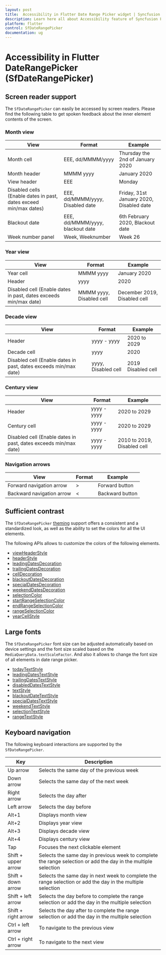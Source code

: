 ```yaml
---
layout: post
title:  Accessibility in Flutter Date Range Picker widget | Syncfusion
description: Learn here all about Accessibility feature of Syncfusion Flutter Date Range Picker (SfDateRangePicker) widget and more.
platform: flutter
control: SfDateRangePicker
documentation: ug
---
```


# Accessibility in Flutter DateRangePicker (SfDateRangePicker)

## Screen reader support
The `SfDateRangePicker` can easily be accessed by screen readers. Please find the following table to get spoken feedback about the inner element contents of the screen.

### Month view

| View                                                              | Format                           | Example                                  |
|-------------------------------------------------------------------|----------------------------------|------------------------------------------|
| Month cell                                                        | EEE, dd/MMMM/yyyy                | Thursday the 2nd of January 2020         |
| Month header                                                      | MMMM yyyy                        | January 2020                             |
| View header                                                       | EEE                              | Monday                                   |
| Disabled cells (Enable dates in past, dates exceed min/max dates) | EEE, dd/MMMM/yyyy, Disabled date | Friday, 31st January 2020, Disabled date |
| Blackout date                                                     | EEE, dd/MMMM/yyyy, blackout date | 6th February 2020, Blackout date         |
| Week number panel                                                 | Week, Weeknumber                 | Week 26                                  |

### Year view

| View                                                             | Format                   | Example                      |
|------------------------------------------------------------------|--------------------------|------------------------------|
| Year cell                                                        | MMMM yyyy                | January 2020                 |
| Header                                                           | yyyy                     | 2020                         |
| Disabled cell (Enable dates in past, dates exceeds min/max date) | MMMM yyyy, Disabled cell | December 2019, Disabled cell |

### Decade view

| View                                                             | Format              | Example            |
|------------------------------------------------------------------|---------------------|--------------------|
| Header                                                           | yyyy - yyyy         | 2020 to 2029       |
| Decade cell                                                      | yyyy                | 2020               |
| Disabled cell (Enable dates in past, dates exceeds min/max date) | yyyy, Disabled cell | 2019 Disabled cell |

### Century view

| View                                                             | Format      | Example                     |
|------------------------------------------------------------------|-------------|-----------------------------|
| Header                                                           | yyyy - yyyy | 2020 to 2029                |
| Century cell                                                     | yyyy - yyyy | 2020 to 2029                |
| Disabled cell (Enable dates in past, dates exceeds min/max date) | yyyy - yyyy | 2010 to 2019, Disabled cell |

### Navigation arrows

| View                      | Format | Example         |
|---------------------------|--------|-----------------|
| Forward navigation arrow  | >      | Forward button  |
| Backward navigation arrow | <      | Backward button |

## Sufficient contrast

The `SfDateRangePicker` [theming](https://help.syncfusion.com/flutter/themes) support offers a consistent and a standardized look, as well as the ability to set the colors for all the UI elements.

The following APIs allows to customize the colors of the following elements.
* [viewHeaderStyle](https://help.syncfusion.com/flutter/daterangepicker/headers#view-header) 
* [headerStyle](https://help.syncfusion.com/flutter/daterangepicker/headers#header-appearance)
* [leadingDatesDecoration](https://help.syncfusion.com/flutter/daterangepicker/customizations#month-cell-customization)
* [trailingDatesDecoration](https://help.syncfusion.com/flutter/daterangepicker/customizations#month-cell-customization)
* [cellDecoration](https://help.syncfusion.com/flutter/daterangepicker/customizations#month-cell-customization)
* [blackoutDatesDecoration](https://help.syncfusion.com/flutter/daterangepicker/customizations#month-cell-customization)
* [specialDatesDecoration](https://help.syncfusion.com/flutter/daterangepicker/customizations#month-cell-customization)
* [weekendDatesDecoration](https://help.syncfusion.com/flutter/daterangepicker/customizations#month-cell-customization)
* [selectionColor](https://help.syncfusion.com/flutter/daterangepicker/customizations#selection-cell-customization)
* [startRangeSelectionColor](https://help.syncfusion.com/flutter/daterangepicker/customizations#selection-cell-customization)
* [endRangeSelectionColor](https://help.syncfusion.com/flutter/daterangepicker/customizations#selection-cell-customization)
* [rangeSelectionColor](https://help.syncfusion.com/flutter/daterangepicker/customizations#selection-cell-customization)
* [yearCellStyle](https://help.syncfusion.com/flutter/daterangepicker/customizations#year-cell-customization)

## Large fonts

The `SfDateRangePicker` font size can be adjusted automatically based on device settings and the font size scaled based on the `MediaQueryData.textScaleFactor`. And also it allows to change the font size of all elements in date range picker.
* [todayTextStyle](https://help.syncfusion.com/flutter/daterangepicker/customizations)
* [leadingDatesTextStyle](https://help.syncfusion.com/flutter/daterangepicker/customizations)
* [trailingDatesTextStyle](https://help.syncfusion.com/flutter/daterangepicker/customizations)
* [disabledDatesTextStyle](https://help.syncfusion.com/flutter/daterangepicker/customizations)
* [textStyle](https://help.syncfusion.com/flutter/daterangepicker/customizations)
* [blackoutDateTextStyle](https://help.syncfusion.com/flutter/daterangepicker/customizations#month-cell-customization)
* [specialDatesTextStyle](https://help.syncfusion.com/flutter/daterangepicker/customizations#month-cell-customization)
* [weekendTextStyle](https://help.syncfusion.com/flutter/daterangepicker/customizations#month-cell-customization)
* [selectionTextStyle](https://help.syncfusion.com/flutter/daterangepicker/customizations#selection-cell-customization)
* [rangeTextStyle](https://help.syncfusion.com/flutter/daterangepicker/customizations#selection-cell-customization)

## Keyboard navigation

The following keyboard interactions are supported by the `SfDateRangePicker`.

| Key                   | Description                     									  					                         |
|-----------------------|----------------------------------------------------------------------------------------------------------------|
| Up arrow              | Selects the same day of the previous week                                                                      |
| Down arrow     		| Selects the same day of the next week                                                                          |
| Right arrow           | Selects the day after                                                                                          |
| Left arrow            | Selects the day before                                                                                         |
| Alt+1                 | Displays month view                                           							                     |
| Alt+2                 | Displays year view                                                                                             |
| Alt+3                 | Displays decade view                                                                                           |
| Alt+4                 | Displays century view                                                                                          |
| Tap                   | Focuses the next clickable element                                                                             |
| Shift + upper arrow   | Selects the same day in previous week to complete the range selection or add the day in the multiple selection |
| Shift + down arrow    | Selects the same day in next week to complete the range selection or add the day in the multiple selection     |
| Shift + left arrow    | Selects the day before to complete the range selection or add the day in the multiple selection                |
| Shift + right arrow   | Selects the day after to complete the range selection or add the day in the multiple selection                 |
| Ctrl  + left arrow    | To navigate to the previous view                                                                               |
| Ctrl  + right arrow   | To navigate to the next view                                                                                   |
